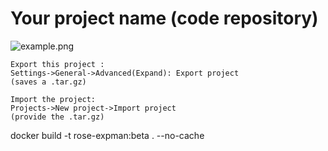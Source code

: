 # Your project name (code repository)


<!--- example of figure
      always put the link to the img source (e.g. gslide):
      https://docs.google.com/presentation/d/1rV0ViQYk9lYUnJH16zvf5qBDUK4yTWAeHoryo6Fe0jo/edit#slide=id.g7f4100c2bd_6_0 
      export the slide as .png, and upload in docs/images with the same name --->
![example.png](<./docs/images/example.png>)

```text
Export this project :
Settings->General->Advanced(Expand): Export project
(saves a .tar.gz)

Import the project:
Projects->New project->Import project
(provide the .tar.gz)
```

docker build -t rose-expman:beta . --no-cache
